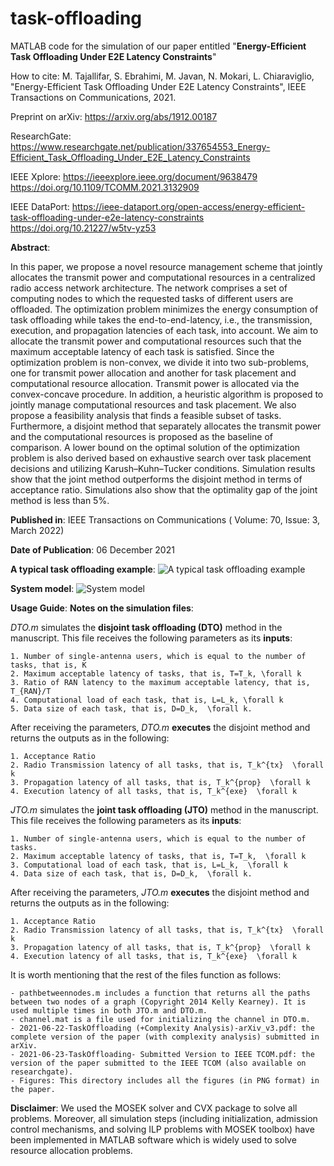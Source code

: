 # task-offloading
MATLAB code for the simulation of our paper entitled "**Energy-Efficient Task Offloading Under E2E Latency Constraints**"

How to cite:
M. Tajallifar, S. Ebrahimi,  M. Javan, N. Mokari, L. Chiaraviglio, "Energy-Efficient Task Offloading Under E2E Latency Constraints", IEEE Transactions on Communications, 2021.

Preprint on arXiv:
https://arxiv.org/abs/1912.00187

ResearchGate:
https://www.researchgate.net/publication/337654553_Energy-Efficient_Task_Offloading_Under_E2E_Latency_Constraints

IEEE Xplore:
https://ieeexplore.ieee.org/document/9638479
https://doi.org/10.1109/TCOMM.2021.3132909

IEEE DataPort:
https://ieee-dataport.org/open-access/energy-efficient-task-offloading-under-e2e-latency-constraints
https://doi.org/10.21227/w5tv-yz53


**Abstract**:

In this paper, we propose a novel resource management scheme that jointly allocates the transmit power and computational resources in a centralized radio access network architecture. The network comprises a set of computing nodes to which the requested tasks of different users are offloaded. The optimization problem minimizes the energy consumption of task offloading while takes the end-to-end-latency, i.e., the transmission, execution, and propagation latencies of each task, into account. We aim to allocate the transmit power and computational resources such that the maximum acceptable latency of each task is satisfied. Since the optimization problem is non-convex, we divide it into two sub-problems, one for transmit power allocation and another for task placement and computational resource allocation. Transmit power is allocated via the convex-concave procedure. In addition, a heuristic algorithm is proposed to jointly manage computational resources and task placement. We also propose a feasibility analysis that finds a feasible subset of tasks. Furthermore, a disjoint method that separately allocates the transmit power and the computational resources is proposed as the baseline of comparison. A lower bound on the optimal solution of the optimization problem is also derived based on exhaustive search over task placement decisions and utilizing Karush–Kuhn–Tucker conditions. Simulation results show that the joint method outperforms the disjoint method in terms of acceptance ratio. Simulations also show that the optimality gap of the joint method is less than 5%.


**Published in**: IEEE Transactions on Communications ( Volume: 70, Issue: 3, March 2022)

**Date of Publication**: 06 December 2021



**A typical task offloading example**:
![A typical task offloading example](https://github.com/sinaebrahimi/task-offloading/blob/main/Figures/1a.%20A%20typical%20task%20offloading%20example.png)

**System model**:
![System model](https://github.com/sinaebrahimi/task-offloading/blob/main/Figures/1b.%20System%20model.png)


**Usage Guide**:
**Notes on the simulation files**:

_DTO.m_ simulates the **disjoint task offloading (DTO)** method in the manuscript. This file receives the following parameters as its **inputs**:

	1. Number of single-antenna users, which is equal to the number of tasks, that is, K
	2. Maximum acceptable latency of tasks, that is, T=T_k, \forall k
	3. Ratio of RAN latency to the maximum acceptable latency, that is, T_{RAN}/T
	4. Computational load of each task, that is, L=L_k, \forall k
	5. Data size of each task, that is, D=D_k,  \forall k.

After receiving the parameters, _DTO.m_ **executes** the disjoint method and returns the outputs as in the following:

	1. Acceptance Ratio
	2. Radio Transmission latency of all tasks, that is, T_k^{tx}  \forall k
	3. Propagation latency of all tasks, that is, T_k^{prop}  \forall k
	4. Execution latency of all tasks, that is, T_k^{exe}  \forall k

_JTO.m_ simulates the **joint task offloading (JTO)** method in the manuscript. This file receives the following parameters as its **inputs**:

	1. Number of single-antenna users, which is equal to the number of tasks.
	2. Maximum acceptable latency of tasks, that is, T=T_k,  \forall k
	3. Computational load of each task, that is, L=L_k,  \forall k
	4. Data size of each task, that is, D=D_k,  \forall k.

After receiving the parameters, _JTO.m_ **executes** the disjoint method and returns the outputs as in the following:

	1. Acceptance Ratio
	2. Radio Transmission latency of all tasks, that is, T_k^{tx}  \forall k
	3. Propagation latency of all tasks, that is, T_k^{prop}  \forall k
	4. Execution latency of all tasks, that is, T_k^{exe}  \forall k




It is worth mentioning that the rest of the files function as follows:

	- pathbetweennodes.m includes a function that returns all the paths between two nodes of a graph (Copyright 2014 Kelly Kearney). It is used multiple times in both JTO.m and DTO.m.
	- channel.mat is a file used for initializing the channel in DTO.m.
	- 2021-06-22-TaskOffloading (+Complexity Analysis)-arXiv_v3.pdf: the complete version of the paper (with complexity analysis) submitted in arXiv.
	- 2021-06-23-TaskOffloading- Submitted Version to IEEE TCOM.pdf: the version of the paper submitted to the IEEE TCOM (also available on researchgate).
	- Figures: This directory includes all the figures (in PNG format) in the paper.


**Disclaimer**: We used the MOSEK solver and CVX package to solve all problems. Moreover, all simulation steps (including initialization, admission control mechanisms, and solving ILP problems with MOSEK toolbox) have been implemented in MATLAB software which is widely used to solve resource allocation problems.
